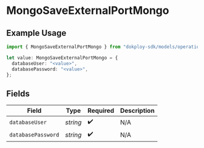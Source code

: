 # MongoSaveExternalPortMongo

## Example Usage

```typescript
import { MongoSaveExternalPortMongo } from "dokploy-sdk/models/operations";

let value: MongoSaveExternalPortMongo = {
  databaseUser: "<value>",
  databasePassword: "<value>",
};
```

## Fields

| Field              | Type               | Required           | Description        |
| ------------------ | ------------------ | ------------------ | ------------------ |
| `databaseUser`     | *string*           | :heavy_check_mark: | N/A                |
| `databasePassword` | *string*           | :heavy_check_mark: | N/A                |